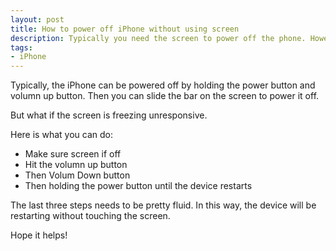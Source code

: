 ```yaml
---
layout: post
title: How to power off iPhone without using screen
description: Typically you need the screen to power off the phone. However, in case the screen is not responsive, there is no easy way to power off the phone without using the screen.
tags: 
- iPhone
---
```


Typically, the iPhone can be powered off by holding the power button and volumn up button. Then you can slide the bar on the screen to power it off.

But what if the screen is freezing unresponsive. 

Here is what you can do:

- Make sure screen if off
- Hit the volumn up button
- Then Volum Down button
- Then holding the power button until the device restarts

The last three steps needs to be pretty fluid. In this way, the device will be restarting without touching the screen.

Hope it helps!
